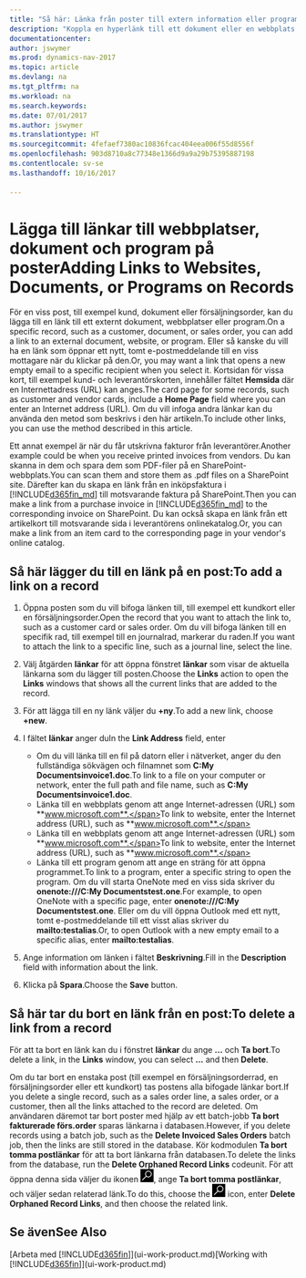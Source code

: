 ```yaml
---
title: "Så här: Länka från poster till extern information eller program"
description: "Koppla en hyperlänk till ett dokument eller en webbplats till en viss post, till exempel en kund eller ett dokument."
documentationcenter: 
author: jswymer
ms.prod: dynamics-nav-2017
ms.topic: article
ms.devlang: na
ms.tgt_pltfrm: na
ms.workload: na
ms.search.keywords: 
ms.date: 07/01/2017
ms.author: jswymer
ms.translationtype: HT
ms.sourcegitcommit: 4fefaef7380ac10836fcac404eea006f55d8556f
ms.openlocfilehash: 903d8710a8c77348e1366d9a9a29b75395887198
ms.contentlocale: sv-se
ms.lasthandoff: 10/16/2017

---
```

# <a name="adding-links-to-websites-documents-or-programs-on-records"></a><span data-ttu-id="e5d45-103">Lägga till länkar till webbplatser, dokument och program på poster</span><span class="sxs-lookup"><span data-stu-id="e5d45-103">Adding Links to Websites, Documents, or Programs on Records</span></span>
<span data-ttu-id="e5d45-104">För en viss post, till exempel kund, dokument eller försäljningsorder, kan du lägga till en länk till ett externt dokument, webbplatser eller program.</span><span class="sxs-lookup"><span data-stu-id="e5d45-104">On a specific record, such as a customer, document, or sales order, you can add a link to an external document, website, or program.</span></span> <span data-ttu-id="e5d45-105">Eller så kanske du vill ha en länk som öppnar ett nytt, tomt e-postmeddelande till en viss mottagare när du klickar på den.</span><span class="sxs-lookup"><span data-stu-id="e5d45-105">Or, you may want a link that opens a new empty email to a specific recipient when you select it.</span></span> <span data-ttu-id="e5d45-106">Kortsidan för vissa kort, till exempel kund- och leverantörskorten, innehåller fältet **Hemsida** där en Internettadress (URL) kan anges.</span><span class="sxs-lookup"><span data-stu-id="e5d45-106">The card page for some records, such as customer and vendor cards, include a **Home Page** field where you can enter an Internet address (URL).</span></span> <span data-ttu-id="e5d45-107">Om du vill infoga andra länkar kan du använda den metod som beskrivs i den här artikeln.</span><span class="sxs-lookup"><span data-stu-id="e5d45-107">To include other links, you can use the method described in this article.</span></span>

<span data-ttu-id="e5d45-108">Ett annat exempel är när du får utskrivna fakturor från leverantörer.</span><span class="sxs-lookup"><span data-stu-id="e5d45-108">Another example could be when you receive printed invoices from vendors.</span></span> <span data-ttu-id="e5d45-109">Du kan skanna in dem och spara dem som PDF-filer på en SharePoint-webbplats.</span><span class="sxs-lookup"><span data-stu-id="e5d45-109">You can scan them and store them as .pdf files on a SharePoint site.</span></span> <span data-ttu-id="e5d45-110">Därefter kan du skapa en länk från en inköpsfaktura i [!INCLUDE[d365fin_md](includes/d365fin_md.md)] till motsvarande faktura på SharePoint.</span><span class="sxs-lookup"><span data-stu-id="e5d45-110">Then you can make a link from a purchase invoice in [!INCLUDE[d365fin_md](includes/d365fin_md.md)] to the corresponding invoice on  SharePoint.</span></span> <span data-ttu-id="e5d45-111">Du kan också skapa en länk från ett artikelkort till motsvarande sida i leverantörens onlinekatalog.</span><span class="sxs-lookup"><span data-stu-id="e5d45-111">Or, you can make a link from an item card to the corresponding page in your vendor's online catalog.</span></span>
  
## <a name="to-add-a-link-on-a-record"></a><span data-ttu-id="e5d45-112">Så här lägger du till en länk på en post:</span><span class="sxs-lookup"><span data-stu-id="e5d45-112">To add a link on a record</span></span>   
  
1.  <span data-ttu-id="e5d45-113">Öppna posten som du vill bifoga länken till, till exempel ett kundkort eller en försäljningsorder.</span><span class="sxs-lookup"><span data-stu-id="e5d45-113">Open the record that you want to attach the link to, such as a customer card or sales order.</span></span> <span data-ttu-id="e5d45-114">Om du vill bifoga länken till en specifik rad, till exempel till en journalrad, markerar du raden.</span><span class="sxs-lookup"><span data-stu-id="e5d45-114">If you want to attach the link to a specific line, such as a journal line, select the line.</span></span>  
  
2.  <span data-ttu-id="e5d45-115">Välj åtgärden **länkar** för att öppna fönstret **länkar** som visar de aktuella länkarna som du lägger till posten.</span><span class="sxs-lookup"><span data-stu-id="e5d45-115">Choose the **Links** action to open the **Links** windows that shows all the current links that are added to the record.</span></span>

3. <span data-ttu-id="e5d45-116">För att lägga till en ny länk väljer du **+ny**.</span><span class="sxs-lookup"><span data-stu-id="e5d45-116">To add a new link, choose **+new**.</span></span> 
  
4.  <span data-ttu-id="e5d45-117">I fältet **länkar** anger du</span><span class="sxs-lookup"><span data-stu-id="e5d45-117">In the **Link Address** field, enter</span></span>

    -   <span data-ttu-id="e5d45-118">Om du vill länka till en fil på datorn eller i nätverket, anger du den fullständiga sökvägen och filnamnet som **C:My Documentsinvoice1.doc**.</span><span class="sxs-lookup"><span data-stu-id="e5d45-118">To link to a file on your computer or network, enter the full path and file name, such as  **C:My Documentsinvoice1.doc**.</span></span>
    -   <span data-ttu-id="e5d45-119">Länka till en webbplats genom att ange Internet-adressen (URL) som **www.microsoft.com**.</span><span class="sxs-lookup"><span data-stu-id="e5d45-119">To link to website, enter the Internet address (URL), such as **www.microsoft.com**.</span></span> 
    -   <span data-ttu-id="e5d45-120">Länka till en webbplats genom att ange Internet-adressen (URL) som **www.microsoft.com**.</span><span class="sxs-lookup"><span data-stu-id="e5d45-120">To link to website, enter the Internet address (URL), such as **www.microsoft.com**.</span></span> 
    -   <span data-ttu-id="e5d45-121">Länka till ett program genom att ange en sträng för att öppna programmet.</span><span class="sxs-lookup"><span data-stu-id="e5d45-121">To link to a program, enter a specific string to open the program.</span></span> <span data-ttu-id="e5d45-122">Om du vill starta OneNote med en viss sida skriver du **onenote:///C:My Documentstest.one**.</span><span class="sxs-lookup"><span data-stu-id="e5d45-122">For example, to open OneNote with a specific page, enter **onenote:///C:My Documentstest.one**.</span></span> <span data-ttu-id="e5d45-123">Eller om du vill öppna Outlook med ett nytt, tomt e-postmeddelande till ett visst alias skriver du **mailto:testalias**.</span><span class="sxs-lookup"><span data-stu-id="e5d45-123">Or, to open Outlook with a new empty email to a specific alias, enter **mailto:testalias**.</span></span>  
  
5.  <span data-ttu-id="e5d45-124">Ange information om länken i fältet **Beskrivning**.</span><span class="sxs-lookup"><span data-stu-id="e5d45-124">Fill in the **Description** field with information about the link.</span></span>  
  
6.  <span data-ttu-id="e5d45-125">Klicka på **Spara**.</span><span class="sxs-lookup"><span data-stu-id="e5d45-125">Choose the **Save** button.</span></span>  
  
## <a name="to-delete-a-link-from-a-record"></a><span data-ttu-id="e5d45-126">Så här tar du bort en länk från en post:</span><span class="sxs-lookup"><span data-stu-id="e5d45-126">To delete a link from a record</span></span>  
  
<span data-ttu-id="e5d45-127">För att ta bort en länk kan du i fönstret **länkar** du ange **...** och **Ta bort**.</span><span class="sxs-lookup"><span data-stu-id="e5d45-127">To delete a link, in the **Links** window, you can select **...** and then **Delete**.</span></span>

<span data-ttu-id="e5d45-128">Om du tar bort en enstaka post (till exempel en försäljningsorderrad, en försäljningsorder eller ett kundkort) tas postens alla bifogade länkar bort.</span><span class="sxs-lookup"><span data-stu-id="e5d45-128">If you delete a single record, such as a sales order line, a sales order, or a customer, then all the links attached to the record are deleted.</span></span> <span data-ttu-id="e5d45-129">Om användaren däremot tar bort poster med hjälp av ett batch-jobb **Ta bort fakturerade förs.order** sparas länkarna i databasen.</span><span class="sxs-lookup"><span data-stu-id="e5d45-129">However, if you delete records using a batch job, such as the **Delete Invoiced Sales Orders** batch job, then the links are still stored in the database.</span></span> <span data-ttu-id="e5d45-130">Kör kodmodulen **Ta bort tomma postlänkar** för att ta bort länkarna från databasen.</span><span class="sxs-lookup"><span data-stu-id="e5d45-130">To delete the links from the database, run the **Delete Orphaned Record Links** codeunit.</span></span> <span data-ttu-id="e5d45-131">För att öppna denna sida väljer du ikonen ![Söka efter sida eller rapport](media/ui-search/search_small.png "ikonen Söka efter sida eller rappor"), ange **Ta bort tomma postlänkar**, och väljer sedan relaterad länk.</span><span class="sxs-lookup"><span data-stu-id="e5d45-131">To do this, choose the ![Search for Page or Report](media/ui-search/search_small.png "Search for Page or Report icon") icon, enter **Delete Orphaned Record Links**, and then choose the related link.</span></span>   
  
<!-- ### To run delete orphaned record links  
  
1.  Choose the ![Search for Page or Report](media/ui-search/search_small.png "Search for Page or Report icon") icon, enter **Data Deletion**, and then choose the related link.  
  
2.  On the **Data Deletion** page, choose **Tasks**, and then choose **Delete Orphaned Record Links**.  -->
  
## <a name="see-also"></a><span data-ttu-id="e5d45-132">Se även</span><span class="sxs-lookup"><span data-stu-id="e5d45-132">See Also</span></span>  
<span data-ttu-id="e5d45-133">[Arbeta med [!INCLUDE[d365fin](includes/d365fin_md.md)]](ui-work-product.md)</span><span class="sxs-lookup"><span data-stu-id="e5d45-133">[Working with [!INCLUDE[d365fin](includes/d365fin_md.md)]](ui-work-product.md)</span></span>  
